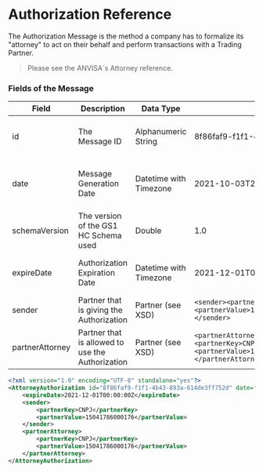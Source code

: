 # Authorization Reference

The Authorization Message is the method a company has to formalize its "attorney" to act on their behalf and perform transactions with a Trading Partner.

> Please see the ANVISA´s Attorney reference.

### Fields of the Message

|Field|Description|Data Type|Sample|Note|
|-----|-----------|---------|------|----|
|id|The Message ID|Alphanumeric String|8f86faf9-f1f1-4b43-893a-614de3ff752d| The ID has to be unique for the Trading Partner|
|date|Message Generation Date|Datetime with Timezone|2021-10-03T22:06:45Z| The date reference is always defined as GMT-0|
|schemaVersion|The version of the GS1 HC Schema used|Double|1.0||
|expireDate|Authorization Expiration Date|Datetime with Timezone|2021-12-01T00:00:00Z|The Authorization will be valid till this date|
|sender|Partner that is giving the Authorization|Partner (see XSD)|```<sender><partnerKey>CNPJ</partnerKey><partnerValue>15041786000176</partnerValue></sender>```||
|partnerAttorney|Partner that is allowed to use the Authorization|Partner (see XSD)|```<partnerAttorney><partnerKey>CNPJ</partnerKey><partnerValue>15041786000176</partnerValue></partnerAttorney>```||

```xml
<?xml version="1.0" encoding="UTF-8" standalone="yes"?>
<AttorneyAuthorization id="8f86faf9-f1f1-4b43-893a-614de3ff752d" date="2021-10-03T22:06:45Z" schemaVersion="1.0" xmlns="http://hc.gs1br.org.br/">
    <expireDate>2021-12-01T00:00:00Z</expireDate>
    <sender>
        <partnerKey>CNPJ</partnerKey>
        <partnerValue>15041786000176</partnerValue>
    </sender>
    <partnerAttorney>
        <partnerKey>CNPJ</partnerKey>
        <partnerValue>15041786000176</partnerValue>
    </partnerAttorney>
</AttorneyAuthorization>
```
